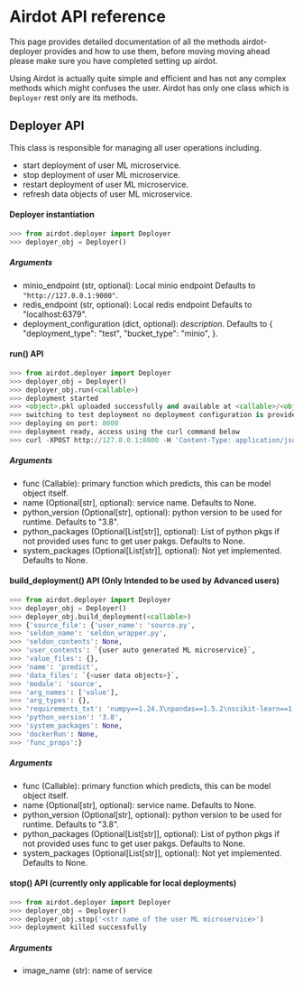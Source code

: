 # Airdot API reference
This page provides detailed documentation of all the methods airdot-deployer provides and how to use them, before moving moving ahead please make sure you have completed setting up airdot.

Using Airdot is actually quite simple and efficient and has not any complex methods which might confuses the user. Airdot has only one class which is `Deployer` rest only are its methods.

## Deployer API
This class is responsible for managing all user operations including.

- start deployment of user ML microservice.
- stop deployment of user ML microservice.
- restart deployment of user ML microservice.
- refresh data objects of user ML microservice.

#### Deployer instantiation

``` py hl_lines="1 2"
>>> from airdot.deployer import Deployer
>>> deployer_obj = Deployer()
```

##### Arguments

- minio_endpoint (str, optional): Local minio endpoint Defaults to `"http://127.0.0.1:9000"`.
- redis_endpoint (str, optional): Local redis endpoint Defaults to "localhost:6379".
- deployment_configuration (dict, optional): _description_. Defaults to { "deployment_type": "test", "bucket_type": "minio", }.

#### run() API

``` py hl_lines="1 2 3"
>>> from airdot.deployer import Deployer
>>> deployer_obj = Deployer()
>>> deployer_obj.run(<callable>)
>>> deployment started
>>> <object>.pkl uploaded successfully and available at <callable>/<object>.pkl
>>> switching to test deployment no deployment configuration is provided.
>>> deploying on port: 8000
>>> deployment ready, access using the curl command below
>>> curl -XPOST http://127.0.0.1:8000 -H 'Content-Type: application/json' -d '{"arg": "<value-for-argument>"}'
```

##### Arguments

- func (Callable): primary function which predicts, this can be model object itself.
- name (Optional[str], optional): service name. Defaults to None.
- python_version (Optional[str], optional): python version to be used for runtime. Defaults to "3.8".
- python_packages (Optional[List[str]], optional): List of python pkgs
    if not provided uses func to get user pakgs. Defaults to None.
- system_packages (Optional[List[str]], optional): Not yet implemented. Defaults to None.

#### build_deployment() API (Only Intended to be used by Advanced users)

``` py hl_lines="1 2 3"
>>> from airdot.deployer import Deployer
>>> deployer_obj = Deployer()
>>> deployer_obj.build_deployment(<callable>)
>>> {'source_file': {'user_name': 'source.py',
>>> 'seldon_name': 'seldon_wrapper.py',
>>> 'seldon_contents': None,
>>> 'user_contents': `{user auto generated ML microservice}`,
>>> 'value_files': {},
>>> 'name': 'predict',
>>> 'data_files': `{<user data objects>}`,
>>> 'module': 'source',
>>> 'arg_names': ['value'],
>>> 'arg_types': {},
>>> 'requirements_txt': 'numpy==1.24.3\npandas==1.5.2\nscikit-learn==1.3.0',
>>> 'python_version': '3.8',
>>> 'system_packages': None,
>>> 'dockerRun': None,
>>> 'func_props':}
```

##### Arguments

- func (Callable): primary function which predicts, this can be model object itself.
- name (Optional[str], optional): service name. Defaults to None.
- python_version (Optional[str], optional): python version to be used for runtime. Defaults to "3.8".
- python_packages (Optional[List[str]], optional): List of python pkgs
    if not provided uses func to get user pakgs. Defaults to None.
- system_packages (Optional[List[str]], optional): Not yet implemented. Defaults to None.


#### stop() API (currently only applicable for local deployments)

``` py hl_lines="1 2 3"
>>> from airdot.deployer import Deployer
>>> deployer_obj = Deployer()
>>> deployer_obj.stop('<str name of the user ML microservice>')
>>> deployment killed successfully
```

##### Arguments

- image_name (str):  name of service